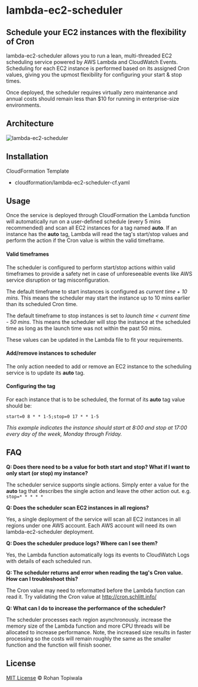 # lambda-ec2-scheduler
## Schedule your EC2 instances with the flexibility of Cron

lambda-ec2-scheduler allows you to run a lean, multi-threaded EC2 scheduling service powered by AWS Lambda and CloudWatch Events. Scheduling for each EC2 instance is performed based on its assigned Cron values, giving you the upmost flexibility for configuring your start & stop times.

Once deployed, the scheduler requires virtually zero maintenance and annual costs should remain less than $10 for running in enterprise-size environments.

## Architecture
![lambda-ec2-scheduler](https://cloud.githubusercontent.com/assets/2275245/19966847/8dfc33a0-a208-11e6-9556-264c7a015704.JPG)

## Installation

CloudFormation Template
* cloudformation/lambda-ec2-scheduler-cf.yaml

## Usage

Once the service is deployed through CloudFormation the Lambda function will automatically run on a user-defined schedule (every 5 mins recommended) and scan all EC2 instances for a tag named **auto**. If an instance has the **auto** tag, Lambda will read the tag's start/stop values and perform the action if the Cron value is within the valid timeframe.

#### Valid timeframes
The scheduler is configured to perform start/stop actions within valid timeframes to provide a safety net in case of unforeseeable events like AWS service disruption or tag misconfiguration.

The default timeframe to start instances is configured as *current time + 10 mins*. This means the scheduler may start the instance up to 10 mins earlier than its scheduled Cron time.

The default timeframe to stop instances is set to *launch time < current time - 50 mins*. This means the scheduler will stop the instance at the scheduled time as long as the launch time was not within the past 50 mins.

These values can be updated in the Lambda file to fit your requirements.

#### Add/remove instances to scheduler
The only action needed to add or remove an EC2 instance to the scheduling service is to update its **auto** tag.

#### Configuring the tag
For each instance that is to be scheduled, the format of its **auto** tag value should be:

`start=0 8 * * 1-5;stop=0 17 * * 1-5`

*This example indicates the instance should start at 8:00 and stop at 17:00 every day of the week, Monday through Friday.*

## FAQ
**Q: Does there need to be a value for both start and stop? What if I want to only start (or stop) my instance?**

The scheduler service supports single actions. Simply enter a value for the **auto** tag that describes the single action and leave the other action out. e.g. `stop=* * * * *`

**Q: Does the scheduler scan EC2 instances in all regions?**

Yes, a single deployment of the service will scan all EC2 instances in all regions under one AWS account. Each AWS account will need its own lambda-ec2-scheduler deployment.

**Q: Does the scheduler produce logs? Where can I see them?**

Yes, the Lambda function automatically logs its events to CloudWatch Logs with details of each scheduled run.

**Q: The scheduler returns and error when reading the tag's Cron value. How can I troubleshoot this?**

The Cron value may need to reformatted before the Lambda function can read it. Try validating the Cron value at http://cron.schlitt.info/

**Q: What can I do to increase the performance of the scheduler?**

The scheduler processes each region asynchronously. increase the memory size of the Lambda function and more CPU threads will be allocated to increase performance. Note, the increased size results in faster processing so the costs will remain roughly the same as the smaller function and the function will finish sooner.

## License
[MIT License](../master/LICENSE)
© Rohan Topiwala
